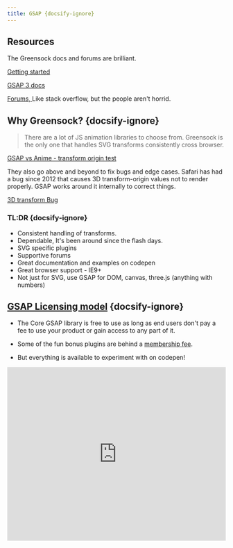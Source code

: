 ```yaml
---
title: GSAP {docsify-ignore}
---
```


## Resources

The Greensock docs and forums are brilliant. 

[Getting started](https://greensock.com/get-started/)

[GSAP 3 docs ](https://greensock.com/docs/)

[Forums, ](https://greensock.com/forums/) Like stack overflow, but the people aren't horrid.


## Why Greensock? {docsify-ignore}

>There are a lot of JS animation libraries to choose from. Greensock is the only one that handles SVG transforms consistently cross browser.

[GSAP vs Anime - transform origin test](https://codepen.io/GreenSock/details/38e8d70b289883b08bd391b4e15be070)

They also go above and beyond to fix bugs and edge cases. Safari has had a bug since 2012 that causes 3D transform-origin values not to render properly. GSAP works around it internally to correct things.

[3D transform Bug](https://codepen.io/GreenSock/details/8c1acc1074fa8c9e705d7cd66ff625f4)

### TL:DR {docsify-ignore}

* Consistent handling of transforms.
* Dependable, It's been around since the flash days.
* SVG specific plugins
* Supportive forums
* Great documentation and examples on codepen
* Great browser support - IE9+
* Not just for SVG, use GSAP for DOM, canvas, three.js (anything with numbers)

## [GSAP Licensing model](https://greensock.com/standard-license/) {docsify-ignore}

* The Core GSAP library is free to use as long as end users don't pay a fee to use your product or gain access to any part of it.

* Some of the fun bonus plugins are behind a [membership fee](https://greensock.com/club/).

* But everything is available to experiment with on codepen!

<iframe height="400" style="width: 100%;" scrolling="no" title="Try Club GreenSock Bonus Plugins FREE on Codepen" src="https://codepen.io/GreenSock/embed/OPqpRJ?height=265&theme-id=default&default-tab=result" frameborder="no" allowtransparency="true" allowfullscreen="true">
  See the Pen <a href='https://codepen.io/GreenSock/pen/OPqpRJ'>Try Club GreenSock Bonus Plugins FREE on Codepen</a> by GreenSock
  (<a href='https://codepen.io/GreenSock'>@GreenSock</a>) on <a href='https://codepen.io'>CodePen</a>.
</iframe>


